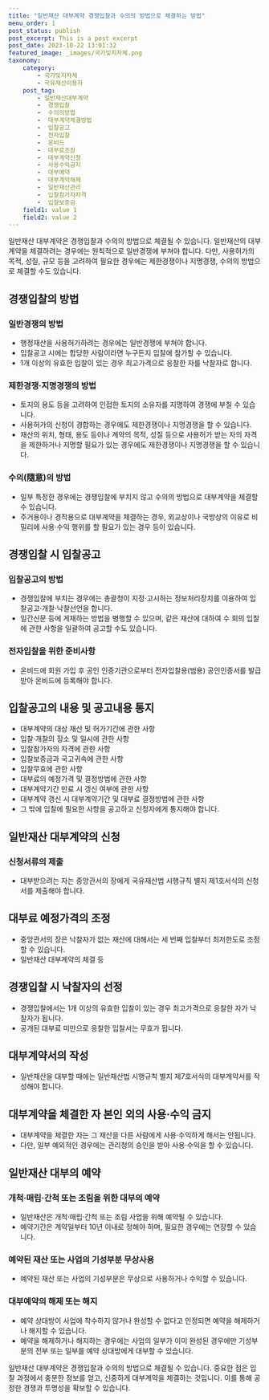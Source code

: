 ```yaml
---
title: "일반재산 대부계약 경쟁입찰과 수의의 방법으로 체결하는 방법"
menu_order: 1
post_status: publish
post_excerpt: This is a post excerpt
post_date: 2023-10-22 13:01:32
featured_image: _images/국가및지자체.png
taxonomy:
    category:
        - 국가및지자체
        - 국유재산이용자
    post_tag:
        - 일반재산대부계약
        -  경쟁입찰
        -  수의의방법
        -  대부계약체결방법
        -  입찰공고
        -  전자입찰
        -  온비드
        -  대부료조정
        -  대부계약신청
        -  사용수익금지
        -  대부예약
        -  대부계약해제
        -  일반재산관리
        -  입찰참가자자격
        -  입찰보증금
    field1: value 1
    field2: value 2
---
```



일반재산 대부계약은 경쟁입찰과 수의의 방법으로 체결될 수 있습니다. 일반재산의 대부계약을 체결하려는 경우에는 원칙적으로 일반경쟁에 부쳐야 합니다. 다만, 사용허가의 목적, 성질, 규모 등을 고려하여 필요한 경우에는 제한경쟁이나 지명경쟁, 수의의 방법으로 체결할 수도 있습니다.

## 경쟁입찰의 방법

### 일반경쟁의 방법
- 행정재산을 사용허가하려는 경우에는 일반경쟁에 부쳐야 합니다.
- 입찰공고 시에는 합당한 사람이라면 누구든지 입찰에 참가할 수 있습니다.
- 1개 이상의 유효한 입찰이 있는 경우 최고가격으로 응찰한 자를 낙찰자로 합니다.

### 제한경쟁·지명경쟁의 방법
- 토지의 용도 등을 고려하여 인접한 토지의 소유자를 지명하여 경쟁에 부칠 수 있습니다.
- 사용허가의 신청이 경합하는 경우에도 제한경쟁이나 지명경쟁을 할 수 있습니다.
- 재산의 위치, 형태, 용도 등이나 계약의 목적, 성질 등으로 사용허가 받는 자의 자격을 제한하거나 지명할 필요가 있는 경우에도 제한경쟁이나 지명경쟁을 할 수 있습니다.

### 수의(隨意)의 방법
- 일부 특정한 경우에는 경쟁입찰에 부치지 않고 수의의 방법으로 대부계약을 체결할 수 있습니다.
- 주거용이나 경작용으로 대부계약을 체결하는 경우, 외교상이나 국방상의 이유로 비밀리에 사용·수익 행위를 할 필요가 있는 경우 등이 있습니다.

## 경쟁입찰 시 입찰공고

### 입찰공고의 방법
- 경쟁입찰에 부치는 경우에는 총괄청이 지정·고시하는 정보처리장치를 이용하여 입찰공고·개찰·낙찰선언을 합니다.
- 일간신문 등에 게재하는 방법을 병행할 수 있으며, 같은 재산에 대하여 수 회의 입찰에 관한 사항을 일괄하여 공고할 수도 있습니다.

### 전자입찰을 위한 준비사항
- 온비드에 회원 가입 후 공인 인증기관으로부터 전자입찰용(범용) 공인인증서를 발급받아 온비드에 등록해야 합니다.

## 입찰공고의 내용 및 공고내용 통지

- 대부계약의 대상 재산 및 허가기간에 관한 사항
- 입찰·개찰의 장소 및 일시에 관한 사항
- 입찰참가자의 자격에 관한 사항
- 입찰보증금과 국고귀속에 관한 사항
- 입찰무효에 관한 사항
- 대부료의 예정가격 및 결정방법에 관한 사항
- 대부계약기간 만료 시 갱신 여부에 관한 사항
- 대부계약 갱신 시 대부계약기간 및 대부료 결정방법에 관한 사항
- 그 밖에 입찰에 필요한 사항을 공고하고 신청자에게 통지해야 합니다.

## 일반재산 대부계약의 신청

### 신청서류의 제출
- 대부받으려는 자는 중앙관서의 장에게 국유재산법 시행규칙 별지 제1호서식의 신청서를 제출해야 합니다.

## 대부료 예정가격의 조정

- 중앙관서의 장은 낙찰자가 없는 재산에 대해서는 세 번째 입찰부터 최저한도로 조정할 수 있습니다.
- 일반재산 대부계약의 체결 등

## 경쟁입찰 시 낙찰자의 선정
- 경쟁입찰에서는 1개 이상의 유효한 입찰이 있는 경우 최고가격으로 응찰한 자가 낙찰자가 됩니다.
- 공개된 대부료 미만으로 응찰한 입찰서는 무효가 됩니다.

## 대부계약서의 작성

- 일반재산을 대부할 때에는 일반재산법 시행규칙 별지 제7호서식의 대부계약서를 작성해야 합니다.

## 대부계약을 체결한 자 본인 외의 사용·수익 금지

- 대부계약을 체결한 자는 그 재산을 다른 사람에게 사용·수익하게 해서는 안됩니다.
- 다만, 일부 예외적인 경우에는 관리청의 승인을 받아 사용·수익을 할 수 있습니다.

## 일반재산 대부의 예약

### 개척·매립·간척 또는 조림을 위한 대부의 예약
- 일반재산은 개척·매립·간척 또는 조림 사업을 위해 예약될 수 있습니다.
- 예약기간은 계약일부터 10년 이내로 정해야 하며, 필요한 경우에는 연장할 수 있습니다.

### 예약된 재산 또는 사업의 기성부분 무상사용
- 예약된 재산 또는 사업의 기성부분은 무상으로 사용하거나 수익할 수 있습니다.

### 대부예약의 해제 또는 해지
- 예약 상대방이 사업에 착수하지 않거나 완성할 수 없다고 인정되면 예약을 해제하거나 해지할 수 있습니다.
- 예약을 해제하거나 해지하는 경우에는 사업의 일부가 이미 완성된 경우에만 기성부분의 전부 또는 일부를 예약 상대방에게 대부할 수 있습니다.

일반재산 대부계약은 경쟁입찰과 수의의 방법으로 체결될 수 있습니다. 중요한 점은 입찰 과정에서 충분한 정보를 얻고, 신중하게 대부계약을 체결하는 것입니다. 이를 통해 공정한 경쟁과 투명성을 확보할 수 있습니다.
